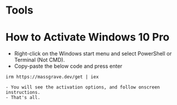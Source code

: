 # Tools


# How to Activate Windows 10 Pro
- Right-click on the Windows start menu and select PowerShell or Terminal (Not CMD).
- Copy-paste the below code and press enter

```
irm https://massgrave.dev/get | iex

- You will see the activation options, and follow onscreen instructions.
- That's all.


